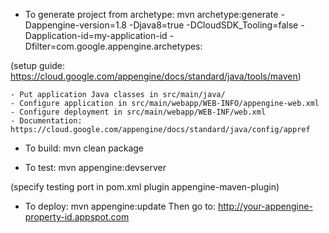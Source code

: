 - To generate project from archetype:
 mvn archetype:generate -Dappengine-version=1.8 -Djava8=true -DCloudSDK_Tooling=false -Dapplication-id=my-application-id -Dfilter=com.google.appengine.archetypes:

(setup guide: https://cloud.google.com/appengine/docs/standard/java/tools/maven)

	- Put application Java classes in src/main/java/
	- Configure application in src/main/webapp/WEB-INFO/appengine-web.xml
	- Configure deployment in src/main/webapp/WEB-INF/web.xml
	- Documentation: https://cloud.google.com/appengine/docs/standard/java/config/appref

- To build:
mvn clean package

- To test:
mvn appengine:devserver

(specify testing port in pom.xml plugin appengine-maven-plugin)

- To deploy:
mvn appengine:update
Then go to:
http://your-appengine-property-id.appspot.com
